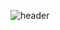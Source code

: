 

<!--
**Yujin0827/Yujin0827** is a ✨ _special_ ✨ repository because its `README.md` (this file) appears on your GitHub profile.

Here are some ideas to get you started:

- 🔭 I’m currently working on ...
- 🌱 I’m currently learning ...
- 👯 I’m looking to collaborate on ...
- 🤔 I’m looking for help with ...
- 💬 Ask me about ...
- 📫 How to reach me: ...
- 😄 Pronouns: ...
- ⚡ Fun fact: ...

### Hi there 👋
-->

![header](https://capsule-render.vercel.app/api?type=waving&color=auto&height=300&section=header&text=Yujin's%20GitHub&fontSize=90&desc=Hi%20there👋&descAlign=78&descAlignY=70&animation=twinkling)
